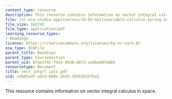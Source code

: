 ```yaml
---
content_type: resource
description: This resource contains information on vector integral calculus in space.
file: /ol-ocw-studio-app/courses/18-02-multivariable-calculus-spring-2006/cdb05ed7adcb660c2b3510453b25fba1_vect_intgrl_calc.pdf
file_size: 162742
file_type: application/pdf
learning_resource_types:
- Readings
license: https://creativecommons.org/licenses/by-nc-sa/4.0/
ocw_type: OCWFile
parent_title: Readings
parent_type: CourseSection
parent_uid: 67ae370c-f433-8938-d073-ce4bed07e885
resourcetype: Document
title: vect_intgrl_calc.pdf
uid: cdb05ed7-adcb-660c-2b35-10453b25fba1
---
```

This resource contains information on vector integral calculus in space.